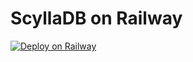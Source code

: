 # ScyllaDB on Railway

[![Deploy on Railway](https://railway.app/button.svg)](https://railway.app/template/6RHNrS?referralCode=NreDXR)
